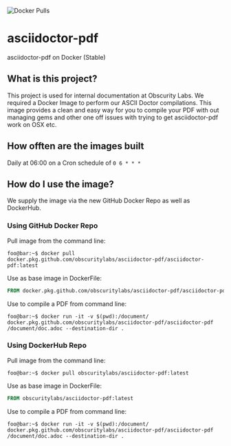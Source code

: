![Docker Pulls](https://img.shields.io/docker/pulls/obscuritylabs/asciidoctor-pdf)

# asciidoctor-pdf
asciidoctor-pdf on Docker (Stable)

## What is this project?
This project is used for internal documentation at Obscurity Labs. We required a Docker Image to perform our ASCII Doctor compilations. This image provides a clean and easy way for you to compile your PDF with out managing gems and other one off issues with trying to get asciidoctor-pdf work on OSX etc.

## How offten are the images built
Daily at 06:00 on a Cron schedule of `0 6 * * *`

## How do I use the image?
We supply the image via the new GitHub Docker Repo as well as DockerHub.

### Using GitHub Docker Repo
Pull image from the command line:
```console
foo@bar:~$ docker pull docker.pkg.github.com/obscuritylabs/asciidoctor-pdf/asciidoctor-pdf:latest
```
Use as base image in DockerFile:
```Dockerfile
FROM docker.pkg.github.com/obscuritylabs/asciidoctor-pdf/asciidoctor-pdf:latest
```
Use to compile a PDF from command line:
```console
foo@bar:~$ docker run -it -v $(pwd):/document/ docker.pkg.github.com/obscuritylabs/asciidoctor-pdf/asciidoctor-pdf /document/doc.adoc --destination-dir .
```

### Using DockerHub Repo
Pull image from the command line:
```console
foo@bar:~$ docker pull obscuritylabs/asciidoctor-pdf:latest
```
Use as base image in DockerFile:
```Dockerfile
FROM obscuritylabs/asciidoctor-pdf:latest
```
Use to compile a PDF from command line:
```console
foo@bar:~$ docker run -it -v $(pwd):/document/ docker.pkg.github.com/obscuritylabs/asciidoctor-pdf/asciidoctor-pdf /document/doc.adoc --destination-dir .
```
